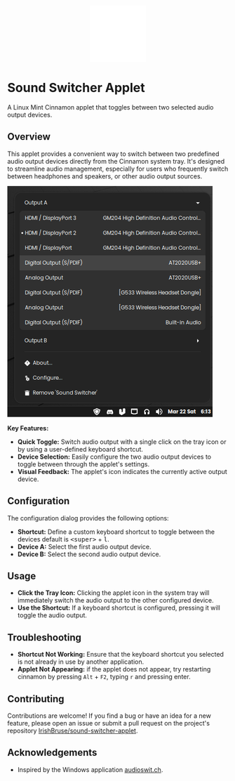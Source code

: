 <p align="center">
    <img src="https://raw.githubusercontent.com/IrishBruse/sound-switcher-applet/main/Icon.png" height="128px"/>
</p>

# Sound Switcher Applet

A Linux Mint Cinnamon applet that toggles between two selected audio output devices.

## Overview

This applet provides a convenient way to switch between two predefined audio output devices directly from the Cinnamon system tray.
It's designed to streamline audio management, especially for users who frequently switch between headphones and speakers, or other audio output sources.

![](./screenshot.png)

**Key Features:**

- **Quick Toggle:** Switch audio output with a single click on the tray icon or by using a user-defined keyboard shortcut.
- **Device Selection:** Easily configure the two audio output devices to toggle between through the applet's settings.
- **Visual Feedback:** The applet's icon indicates the currently active output device.

## Configuration

The configuration dialog provides the following options:

- **Shortcut:** Define a custom keyboard shortcut to toggle between the devices default is <kbd>\<super\></kbd> + <kbd>l</kbd>.
- **Device A:** Select the first audio output device.
- **Device B:** Select the second audio output device.

## Usage

- **Click the Tray Icon:** Clicking the applet icon in the system tray will immediately switch the audio output to the other configured device.
- **Use the Shortcut:** If a keyboard shortcut is configured, pressing it will toggle the audio output.

## Troubleshooting

- **Shortcut Not Working:** Ensure that the keyboard shortcut you selected is not already in use by another application.
- **Applet Not Appearing:** if the applet does not appear, try restarting cinnamon by pressing `Alt` + `F2`, typing `r` and pressing enter.

## Contributing

Contributions are welcome! If you find a bug or have an idea for a new feature, please open an issue or submit a pull request on the project's repository [IrishBruse/sound-switcher-applet](https://github.com/IrishBruse/sound-switcher-applet).

## Acknowledgements

- Inspired by the Windows application [audioswit.ch](https://audioswit.ch/er).
